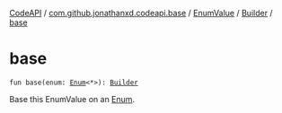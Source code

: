 [CodeAPI](../../../index.md) / [com.github.jonathanxd.codeapi.base](../../index.md) / [EnumValue](../index.md) / [Builder](index.md) / [base](.)

# base

`fun base(enum: `[`Enum`](https://kotlinlang.org/api/latest/jvm/stdlib/kotlin/-enum/index.html)`<*>): `[`Builder`](index.md)

Base this EnumValue on an [Enum](https://kotlinlang.org/api/latest/jvm/stdlib/kotlin/-enum/index.html).

